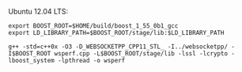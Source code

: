 Ubuntu 12.04 LTS:

	export BOOST_ROOT=$HOME/build/boost_1_55_0b1_gcc
	export LD_LIBRARY_PATH=$BOOST_ROOT/stage/lib:$LD_LIBRARY_PATH
	
	g++ -std=c++0x -O3 -D_WEBSOCKETPP_CPP11_STL_ -I../websocketpp/ -I$BOOST_ROOT wsperf.cpp -L$BOOST_ROOT/stage/lib -lssl -lcrypto -lboost_system -lpthread -o wsperf

